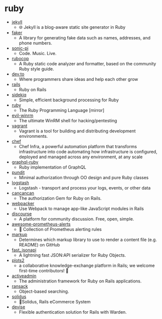# ruby
- [jekyll](https://github.com/jekyll/jekyll)
  - 🌐 Jekyll is a blog-aware static site generator in Ruby
- [faker](https://github.com/faker-ruby/faker)
  - A library for generating fake data such as names, addresses, and phone numbers.
- [sonic-pi](https://github.com/samaaron/sonic-pi)
  - Code. Music. Live.
- [rubocop](https://github.com/rubocop-hq/rubocop)
  - A Ruby static code analyzer and formatter, based on the community Ruby style guide.
- [dev.to](https://github.com/thepracticaldev/dev.to)
  - Where programmers share ideas and help each other grow
- [rails](https://github.com/rails/rails)
  - Ruby on Rails
- [sidekiq](https://github.com/mperham/sidekiq)
  - Simple, efficient background processing for Ruby
- [ruby](https://github.com/ruby/ruby)
  - The Ruby Programming Language [mirror]
- [evil-winrm](https://github.com/Hackplayers/evil-winrm)
  - The ultimate WinRM shell for hacking/pentesting
- [vagrant](https://github.com/hashicorp/vagrant)
  - Vagrant is a tool for building and distributing development environments.
- [chef](https://github.com/chef/chef)
  - Chef Infra, a powerful automation platform that transforms infrastructure into code automating how infrastructure is configured, deployed and managed across any environment, at any scale
- [graphql-ruby](https://github.com/rmosolgo/graphql-ruby)
  - Ruby implementation of GraphQL
- [pundit](https://github.com/varvet/pundit)
  - Minimal authorization through OO design and pure Ruby classes
- [logstash](https://github.com/elastic/logstash)
  - Logstash - transport and process your logs, events, or other data
- [cancancan](https://github.com/CanCanCommunity/cancancan)
  - The authorization Gem for Ruby on Rails.
- [webpacker](https://github.com/rails/webpacker)
  - Use Webpack to manage app-like JavaScript modules in Rails
- [discourse](https://github.com/discourse/discourse)
  - A platform for community discussion. Free, open, simple.
- [awesome-prometheus-alerts](https://github.com/samber/awesome-prometheus-alerts)
  - 🚨 Collection of Prometheus alerting rules
- [markup](https://github.com/github/markup)
  - Determines which markup library to use to render a content file (e.g. README) on GitHub
- [fast_jsonapi](https://github.com/Netflix/fast_jsonapi)
  - A lightning fast JSON:API serializer for Ruby Objects.
- [plots2](https://github.com/publiclab/plots2)
  - a collaborative knowledge-exchange platform in Rails; we welcome first-time contributors! 🎈
- [activeadmin](https://github.com/activeadmin/activeadmin)
  - The administration framework for Ruby on Rails applications.
- [ransack](https://github.com/activerecord-hackery/ransack)
  - Object-based searching.
- [solidus](https://github.com/solidusio/solidus)
  - 🛒Solidus, Rails eCommerce System
- [devise](https://github.com/heartcombo/devise)
  - Flexible authentication solution for Rails with Warden.
